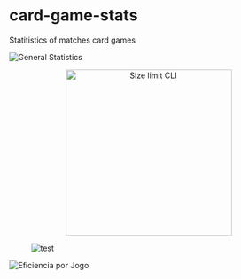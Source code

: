 # card-game-stats
Statitistics of matches card games

![General Statistics](https://github.com/mhacarthur/card-game-stats/tree/main/fig/general_statistics.png?raw=true)

<p align="center">
  <img src="https://github.com/mhacarthur/card-game-stats/tree/main/fig/general_statistics.png" alt="Size limit CLI" width="300">
</p>

<figure class="image">
<img src="./tree/main/fig/general_statistics.png" alt="test">
</figure>

![Eficiencia por Jogo](https://github.com/mhacarthur/card-game-stats/tree/main/fig/eficiencia_por_jogo.png?raw=true)

